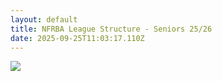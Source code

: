 ```yaml
---
layout: default
title: NFRBA League Structure - Seniors 25/26
date: 2025-09-25T11:03:17.110Z
---
```

![](/images/uploads/divisions2526v2.jpg)